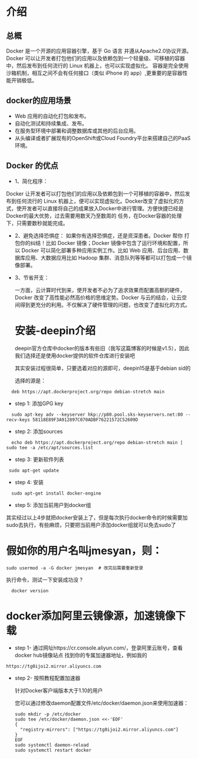 # 介绍

## 总概
Docker 是一个开源的应用容器引擎，基于 Go 语言 并遵从Apache2.0协议开源。
Docker 可以让开发者打包他们的应用以及依赖包到一个轻量级、可移植的容器中，然后发布到任何流行的 Linux 机器上，也可以实现虚拟化。
容器是完全使用沙箱机制，相互之间不会有任何接口（类似 iPhone 的 app）,更重要的是容器性能开销极低。
## docker的应用场景
- Web 应用的自动化打包和发布。
- 自动化测试和持续集成、发布。
- 在服务型环境中部署和调整数据库或其他的后台应用。
- 从头编译或者扩展现有的OpenShift或Cloud Foundry平台来搭建自己的PaaS环境。

## Docker 的优点
- 1、简化程序：

 Docker 让开发者可以打包他们的应用以及依赖包到一个可移植的容器中，然后发布到任何流行的 Linux 机器上，便可以实现虚拟化。Docker改变了虚拟化的方式，使开发者可以直接将自己的成果放入Docker中进行管理。方便快捷已经是 Docker的最大优势，过去需要用数天乃至数周的	任务，在Docker容器的处理下，只需要数秒就能完成。
- 2、避免选择恐惧症：
  如果你有选择恐惧症，还是资深患者。Docker 帮你	打包你的纠结！比如 Docker 镜像；Docker 镜像中包含了运行环境和配置，所以 Docker 可以简化部署多种应用实例工作。比如 Web 应用、后台应用、数据库应用、大数据应用比如 Hadoop 集群、消息队列等等都可以打包成一个镜像部署。
- 3、节省开支：

  一方面，云计算时代到来，使开发者不必为了追求效果而配置高额的硬件，Docker 改变了高性能必然高价格的思维定势。Docker 与云的结合，让云空间得到更充分的利用。不仅解决了硬件管理的问题，也改变了虚拟化的方式。

  # 安装-deepin介绍

  deepin官方仓库中docker的版本有些旧（我写这篇博客的时候是v1.5），因此我们选择还是使用docker提供的软件仓库进行安装吧

  其实安装过程很简单，只要选着对应的源即可，deepin15是基于debian sid的

  选择的源是：
````
  deb https://apt.dockerproject.org/repo debian-stretch main
  ````
-  step 1: 添加GPG key
````
  sudo apt-key adv --keyserver hkp://p80.pool.sks-keyservers.net:80 --recv-keys 58118E89F3A912897C070ADBF76221572C52609D
  ````
-  step 2: 添加sources
````
  echo deb https://apt.dockerproject.org/repo debian-stretch main | sudo tee -a /etc/apt/sources.list
````
-   step 3: 更新软件列表
 ````
  sudo apt-get update
  ````
- step 4: 安装
````
  sudo apt-get install docker-engine
````
-   step 5: 添加当前用户到docker组

  其实经过以上4步就把docker安装上了，但是每次执行docker命令的时候需要加sudo去执行，有些麻烦，只要把当前用户添加docker组就可以免去sudo了

  # 假如你的用户名叫jmesyan，则：
  ````
  sudo usermod -a -G docker jmesyan  # 改完后需要重新登录
  ````
  执行命令，测试一下安装成功没 ?
````
  docker version
  ````

# docker添加阿里云镜像源，加速镜像下载

- step 1- 通过网址https://cr.console.aliyun.com/，登录阿里云账号，查看 docker hub镜像站点
找到你的专属加速器地址，例如我的
````
https://tg0ijoi2.mirror.aliyuncs.com
````

- step 2- 按照教程配置加速器

    针对Docker客户端版本大于1.10的用户

    您可以通过修改daemon配置文件/etc/docker/daemon.json来使用加速器：
    ````
    sudo mkdir -p /etc/docker
    sudo tee /etc/docker/daemon.json <<-'EOF'
    {
      "registry-mirrors": ["https://tg0ijoi2.mirror.aliyuncs.com"]
    }
    EOF
    sudo systemctl daemon-reload
    sudo systemctl restart docker
    ````
